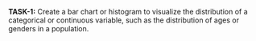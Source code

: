 **TASK-1:**
Create a bar chart or histogram to visualize the distribution of a categorical or continuous variable, such as the distribution of ages or genders in a population.
